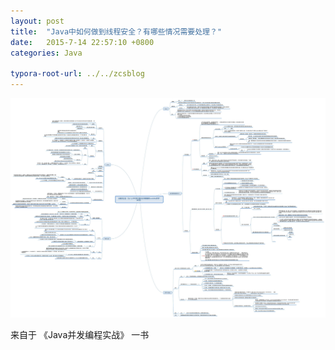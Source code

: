 ```yaml
---
layout: post
title:  "Java中如何做到线程安全？有哪些情况需要处理？"
date:   2015-7-14 22:57:10 +0800
categories: Java

typora-root-url: ../../zcsblog
---
```


![img](/assets/Java/线程安全性.jpg)

来自于 《Java并发编程实战》 一书